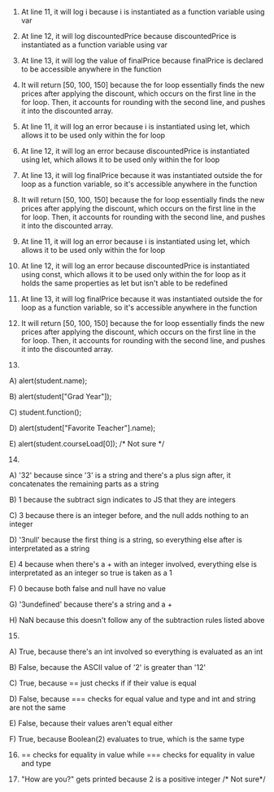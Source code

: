 1. At line 11, it will log i because i is instantiated as a function variable using var
2. At line 12, it will log discountedPrice because discountedPrice is instantiated as a function variable using var
3. At line 13, it will log the value of finalPrice because finalPrice is declared to be accessible anywhere in the function
4. It will return [50, 100, 150] because the for loop essentially finds the new prices after applying the discount, which occurs on the first line in the for loop. Then, it accounts for rounding with the second line, and pushes it into the discounted array.

5. At line 11, it will log an error because i is instantiated using let, which allows it to be used only within the for loop
6. At line 12, it will log an error because discountedPrice is instantiated using let, which allows it to be used only within the for loop
7. At line 13, it will log finalPrice because it was instantiated outside the for loop as a function variable, so it's accessible anywhere in the function
8. It will return [50, 100, 150] because the for loop essentially finds the new prices after applying the discount, which occurs on the first line in the for loop. Then, it accounts for rounding with the second line, and pushes it into the discounted array.

9. At line 11, it will log an error because i is instantiated using let, which allows it to be used only within the for loop
10. At line 12, it will log an error because discountedPrice is instantiated using const, which allows it to be used only within the for loop as it holds the same properties as let but isn't able to be redefined
11. At line 13, it will log finalPrice because it was instantiated outside the for loop as a function variable, so it's accessible anywhere in the function
12. It will return [50, 100, 150] because the for loop essentially finds the new prices after applying the discount, which occurs on the first line in the for loop. Then, it accounts for rounding with the second line, and pushes it into the discounted array.

13. 
A) alert(student.name);

B) alert(student["Grad Year"]);

C) student.function();

D) alert(student["Favorite Teacher"].name);

E) alert(student.courseLoad[0]); /* Not sure */

14.
A) '32' because since '3' is a string and there's a plus sign after, it concatenates the remaining parts as a string

B) 1 because the subtract sign indicates to JS that they are integers

C) 3 because there is an integer before, and the null adds nothing to an integer

D) '3null' because the first thing is a string, so everything else after is interpretated as a string

E) 4 because when there's a + with an integer involved, everything else is interpretated as an integer so true is taken as a 1

F) 0 because both false and null have no value

G) '3undefined' because there's a string and a +

H) NaN because this doesn't follow any of the subtraction rules listed above

15.
A) True, because there's an int involved so everything is evaluated as an int

B) False, because the ASCII value of '2' is greater than '12'

C) True, because == just checks if if their value is equal

D) False, because === checks for equal value and type and int and string are not the same

E) False, because their values aren't equal either

F) True, because Boolean(2) evaluates to true, which is the same type 

16. == checks for equality in value while === checks for equality in value and type

17. "How are you?" gets printed because 2 is a positive integer /* Not sure*/
